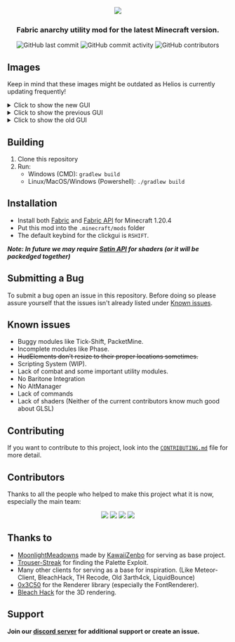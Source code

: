 <p align="center">
    <img src="https://github.com/HeliosMinecraft/HeliosClient/blob/main/.github/images/text.png?raw=true" height="150px">
</p>
<div align="center">
    <h3>Fabric anarchy utility mod for the latest Minecraft version.</h3>
    <img src="https://img.shields.io/github/last-commit/HeliosMinecraft/HeliosClient" alt="GitHub last commit"/>
    <img src="https://img.shields.io/github/commit-activity/w/HeliosMinecraft/HeliosClient" alt="GitHub commit activity"/>
    <img src="https://img.shields.io/github/contributors/HeliosMinecraft/HeliosClient" alt="GitHub contributors"/>
</div>

## Images

<p>Keep in mind that these images might be outdated as Helios is currently updating frequently!</p>
<details>
    <summary>Click to show the new GUI</summary>
    <p>New clickGui as of commit #235 (a13bf24)</p>
    <img src="https://github.com/HeliosMinecraft/HeliosClient/blob/main/.github/images/Updated_ClickGUI.png?raw=true" alt="New Click GUI">
</details>  
<details>
 <summary>Click to show the previous GUI</summary>
  <p>Previous clickgui as of commit #199 (0758e8c)</p>
    <img src="https://github.com/HeliosMinecraft/HeliosClient/blob/main/.github/images/heliosclientgui.png?raw=true" alt="Prev Click GUI">
</details>
<details>
 <summary>Click to show the old GUI</summary>
    <img src="https://github.com/HeliosMinecraft/HeliosClient/blob/main/.github/images/ClickGUI.png?raw=true" alt="Old Click GUI">
</details>

## Building

1. Clone this repository
2. Run:
   - Windows (CMD): `gradlew build`
   - Linux/MacOS/Windows (Powershell): `./gradlew build`
  
## Installation

- Install both [Fabric](https://fabricmc.net/use/installer/) and [Fabric API](https://modrinth.com/mod/fabric-api) for Minecraft 1.20.4
- Put this mod into the `.minecraft/mods` folder
- The default keybind for the clickgui is `RSHIFT`.

***Note: In future we may require [Satin API](https://modrinth.com/mod/satin-api) for shaders (or it will be packedged together)***


## Submitting a Bug

To submit a bug open an issue in this repository. Before doing so please assure yourself that the issues isn't already listed under [Known issues](#known-issues).

## Known issues
- Buggy modules like Tick-Shift, PacketMine.
- Incomplete modules like Phase.
- ~~HudElements don't resize to their proper locations sometimes.~~
- Scripting System (WIP).
- Lack of combat and some important utility modules.
- No Baritone Integration
- No AltManager
- Lack of commands
- Lack of shaders (Neither of the current contributors know much good about GLSL)

## Contributing

If you want to contribute to this project, look into the [`CONTRIBUTING.md`](https://github.com/HeliosMinecraft/HeliosClient/blob/main/CONTRIBUTING.md) file for more detail.

## Contributors

Thanks to all the people who helped to make this project what it is now, especially the main team:

<p align="center">
    <a href="https://github.com/azedeveloper"><img src="https://github.com/azedeveloper.png" width="24%"></img></a> <a href="https://github.com/ElBe-Plaq"><img src="https://github.com/ElBe-Plaq.png" width="24%"></img></a> <a href="https://github.com/tanishisherewithhh"><img src="https://github.com/tanishisherewithhh.png" width="24%"></img></a> <a href="https://github.com/TomPlaneta"><img src="https://github.com/TomPlaneta.png" width="24%"></img></a>
</p>

## Thanks to

- [MoonlightMeadowns](https://github.com/kawaiizenbo/MoonlightMeadows) made by [KawaiiZenbo](https://github.com/kawaiizenbo) for serving as base project.
- [Trouser-Streak](https://github.com/etianl/Trouser-Streak) for finding the Palette Exploit.
- Many other clients for serving as a base for inspiration. (Like Meteor-Client, BleachHack, TH Recode, Old 3arth4ck, LiquidBounce)
- [0x3C50](https://github.com/0x3C50/Renderer) for the Renderer library (especially the FontRenderer).
- [Bleach Hack](https://github.com/BleachDev/BleachHack/tree/1.20.4) for the 3D rendering.

## Support
**Join our [discord server](https://discord.gg/zNCnP3pCvx) for additional support or create an issue.**
